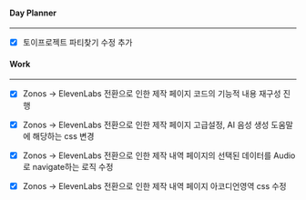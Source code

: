 
#### Day Planner
---
- [x] 토이프로젝트 파티찾기 수정 추가


#### Work
---
- [x] Zonos -> ElevenLabs 전환으로 인한 제작 페이지 코드의 기능적 내용 재구성 진행 
- [x] Zonos -> ElevenLabs 전환으로 인한 제작 페이지 고급설정, AI 음성 생성 도움말에 해당하는 css 변경
- [x] Zonos -> ElevenLabs 전환으로 인한 제작 내역 페이지의 선택된 데이터를 Audio로 navigate하는 로직 수정
- [x] Zonos -> ElevenLabs 전환으로 인한 제작 내역 페이지 아코디언영역 css 수정

